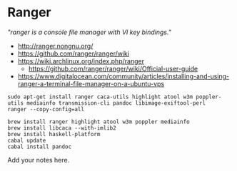 # Ranger

_"ranger is a console file manager with VI key bindings."_

* http://ranger.nongnu.org/
* https://github.com/ranger/ranger/wiki
* https://wiki.archlinux.org/index.php/ranger
  + https://github.com/ranger/ranger/wiki/Official-user-guide
* https://www.digitalocean.com/community/articles/installing-and-using-ranger-a-terminal-file-manager-on-a-ubuntu-vps

```
sudo apt-get install ranger caca-utils highlight atool w3m poppler-utils mediainfo transmission-cli pandoc libimage-exiftool-perl
ranger --copy-config=all

brew install ranger highlight atool w3m poppler mediainfo
brew install libcaca --with-imlib2
brew install haskell-platform
cabal update
cabal install pandoc
```

Add your notes here.
